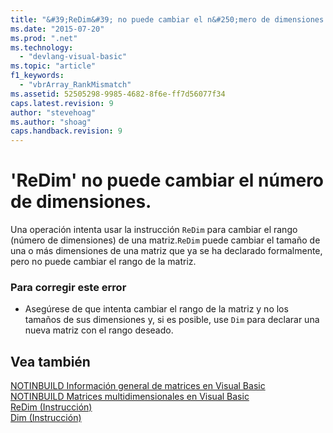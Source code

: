 ```yaml
---
title: "&#39;ReDim&#39; no puede cambiar el n&#250;mero de dimensiones. | Microsoft Docs"
ms.date: "2015-07-20"
ms.prod: ".net"
ms.technology: 
  - "devlang-visual-basic"
ms.topic: "article"
f1_keywords: 
  - "vbrArray_RankMismatch"
ms.assetid: 52505298-9985-4682-8f6e-ff7d56077f34
caps.latest.revision: 9
author: "stevehoag"
ms.author: "shoag"
caps.handback.revision: 9
---
```

# &#39;ReDim&#39; no puede cambiar el n&#250;mero de dimensiones.
Una operación intenta usar la instrucción `ReDim` para cambiar el rango \(número de dimensiones\) de una matriz.`ReDim` puede cambiar el tamaño de una o más dimensiones de una matriz que ya se ha declarado formalmente, pero no puede cambiar el rango de la matriz.  
  
### Para corregir este error  
  
-   Asegúrese de que intenta cambiar el rango de la matriz y no los tamaños de sus dimensiones y, si es posible, use `Dim` para declarar una nueva matriz con el rango deseado.  
  
## Vea también  
 [NOTINBUILD Información general de matrices en Visual Basic](http://msdn.microsoft.com/es-es/ca50e2f2-b4d2-4c57-9169-9abbcc3392d8)   
 [NOTINBUILD Matrices multidimensionales en Visual Basic](http://msdn.microsoft.com/es-es/d92cad25-07e2-4d79-8ea4-ab269700f5de)   
 [ReDim \(Instrucción\)](../../visual-basic/language-reference/statements/redim-statement.md)   
 [Dim \(Instrucción\)](../../visual-basic/language-reference/statements/dim-statement.md)